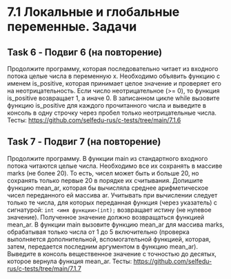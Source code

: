 # 7.1 Локальные и глобальные переменные. Задачи

## Task 6 - Подвиг 6 (на повторение)

Продолжите программу, которая последовательно читает из входного потока целые числа в переменную x. Необходимо объявить функцию с именем is_positive, которая принимает целое значение и проверяет его на неотрицательность. Если число неотрицательное (>= 0), то функция is_positive возвращает 1, а иначе 0. В записанном цикле while вызовите функцию is_positive для каждого прочитанного числа и выведите в консоль в одну строчку через пробел только неотрицательные числа.
Тесты: https://github.com/selfedu-rus/c-tests/tree/main/7.1.6

## Task 7 - Подвиг 7 (на повторение)

Продолжите программу. В функции main из стандартного входного потока читаются целые числа. Необходимо все их сохранять в массиве marks (не более 20). То есть, чисел может быть и больше 20, но сохранять только первые 20 в порядке их считывания. 
Допишите функцию mean_ar, которая бы вычисляла среднее арифметическое чисел переданного ей массива ar. Учитывать при вычислении следует только те числа, для которых переданная функция (через указатель) с сигнатурой:
```int <имя функции>(int);```
возвращает истину (не нулевое значение). Полученное значение должно возвращаться функцией mean_ar.
В функции main вызовите функцию mean_ar для массива marks, обрабатывая только числа от 1 до 5 включительно (проверка выполняется дополнительной, вспомогательной функцией, которая, затем, передается последним аргументом в функцию mean_ar). Выведите в консоль вещественное значение с точностью до десятых, которое вернула функция mean_ar.
Тесты: https://github.com/selfedu-rus/c-tests/tree/main/7.1.7